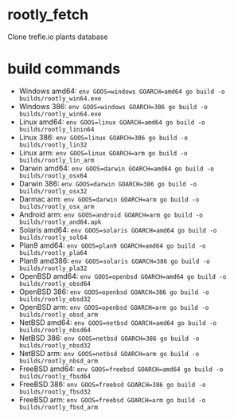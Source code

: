 # rootly_fetch

Clone trefle.io plants database

# build commands
* Windows amd64: ```env GOOS=windows GOARCH=amd64 go build -o builds/rootly_win64.exe``` 
* Windows 386: ```env GOOS=windows GOARCH=386 go build -o builds/rootly_win64.exe``` 
* Linux amd64: ```env GOOS=linux GOARCH=amd64 go build -o builds/rootly_linin64``` 
* Linux 386: ```env GOOS=linux GOARCH=386 go build -o builds/rootly_lin32``` 
* Linux arm: ```env GOOS=linux GOARCH=arm go build -o builds/rootly_lin_arm``` 
* Darwin amd64: ```env GOOS=darwin GOARCH=amd64 go build -o builds/rootly_osx64``` 
* Darwin 386: ```env GOOS=darwin GOARCH=386 go build -o builds/rootly_osx32``` 
* Darmac arm: ```env GOOS=darwin GOARCH=arm go build -o builds/rootly_osx_arm``` 
* Android arm: ```env GOOS=android GOARCH=arm go build -o builds/rootly_and64.apk``` 
* Solaris amd64: ```env GOOS=solaris GOARCH=amd64 go build -o builds/rootly_sol64``` 
* Plan9 amd64: ```env GOOS=plan9 GOARCH=amd64 go build -o builds/rootly_pla64``` 
* Plan9 amd386: ```env GOOS=solaris GOARCH=386 go build -o builds/rootly_pla32``` 
* OpenBSD amd64: ```env GOOS=openbsd GOARCH=amd64 go build -o builds/rootly_obsd64``` 
* OpenBSD 386: ```env GOOS=openbsd GOARCH=386 go build -o builds/rootly_obsd32``` 
* OpenBSD arm: ```env GOOS=openbsd GOARCH=arm go build -o builds/rootly_obsd_arm``` 
* NetBSD amd64: ```env GOOS=netbsd GOARCH=amd64 go build -o builds/rootly_nbsd64``` 
* NetBSD 386: ```env GOOS=netbsd GOARCH=386 go build -o builds/rootly_nbsd32``` 
* NetBSD arm: ```env GOOS=netbsd GOARCH=arm go build -o builds/rootly_nbsd_arm``` 
* FreeBSD amd64: ```env GOOS=freebsd GOARCH=amd64 go build -o builds/rootly_fbsd64``` 
* FreeBSD 386: ```env GOOS=freebsd GOARCH=386 go build -o builds/rootly_fbsd32``` 
* FreeBSD arm: ```env GOOS=freebsd GOARCH=arm go build -o builds/rootly_fbsd_arm``` 